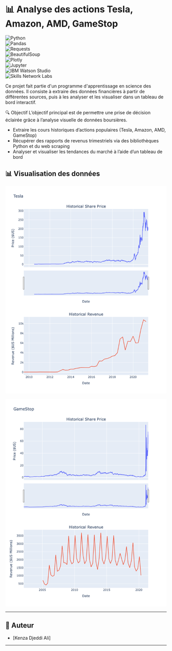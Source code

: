 <h1>📊 Analyse des actions Tesla, Amazon, AMD, GameStop</h1>

![Python](https://img.shields.io/badge/Python-3.9-blue?logo=python)  
![Pandas](https://img.shields.io/badge/Pandas-Data%20Analysis-blue?logo=pandas)  
![Requests](https://img.shields.io/badge/Requests-HTTP%20Library-lightgrey?logo=python)  
![BeautifulSoup](https://img.shields.io/badge/BeautifulSoup-Web%20Scraping-green?logo=beautifulsoup)  
![Plotly](https://img.shields.io/badge/Plotly-Interactive%20Graphs-orange?logo=plotly)  
![Jupyter](https://img.shields.io/badge/Jupyter-Notebook-orange?logo=jupyter)  
![IBM Watson Studio](https://img.shields.io/badge/IBM%20Watson%20Studio-Data%20Science-blue?logo=ibm)  
![Skills Network Labs](https://img.shields.io/badge/Skills%20Network%20Labs-Notebook-lightblue)


Ce projet fait partie d'un programme d'apprentissage en science des données. Il consiste à extraire des données financières à partir de différentes sources, puis à les analyser et les visualiser dans un tableau de bord interactif.


🔍 Objectif
L’objectif principal est de permettre une prise de décision éclairée grâce à l’analyse visuelle de données boursières. 
- Extraire les cours historiques d’actions populaires (Tesla, Amazon, AMD, GameStop)
- Récupérer des rapports de revenus trimestriels via des bibliothèques Python et du web scraping
- Analyser et visualiser les tendances du marché à l’aide d’un tableau de bord




## 📊 Visualisation des données


![Graphique Tesla](images/tesla_stock_graph.png)

![Graphique GameStop](images/gamestop_stock_graph.png)


---

## 👤 Auteur

- [Kenza Djeddi Ali]

---
